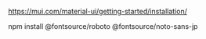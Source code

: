 https://mui.com/material-ui/getting-started/installation/

npm install @fontsource/roboto @fontsource/noto-sans-jp
